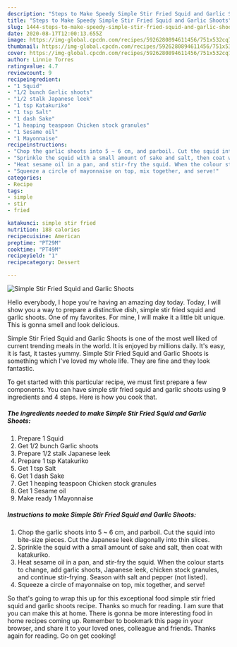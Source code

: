 ```yaml
---
description: "Steps to Make Speedy Simple Stir Fried Squid and Garlic Shoots"
title: "Steps to Make Speedy Simple Stir Fried Squid and Garlic Shoots"
slug: 1444-steps-to-make-speedy-simple-stir-fried-squid-and-garlic-shoots
date: 2020-08-17T12:00:13.655Z
image: https://img-global.cpcdn.com/recipes/5926280894611456/751x532cq70/simple-stir-fried-squid-and-garlic-shoots-recipe-main-photo.jpg
thumbnail: https://img-global.cpcdn.com/recipes/5926280894611456/751x532cq70/simple-stir-fried-squid-and-garlic-shoots-recipe-main-photo.jpg
cover: https://img-global.cpcdn.com/recipes/5926280894611456/751x532cq70/simple-stir-fried-squid-and-garlic-shoots-recipe-main-photo.jpg
author: Linnie Torres
ratingvalue: 4.7
reviewcount: 9
recipeingredient:
- "1 Squid"
- "1/2 bunch Garlic shoots"
- "1/2 stalk Japanese leek"
- "1 tsp Katakuriko"
- "1 tsp Salt"
- "1 dash Sake"
- "1 heaping teaspoon Chicken stock granules"
- "1 Sesame oil"
- "1 Mayonnaise"
recipeinstructions:
- "Chop the garlic shoots into 5 ~ 6 cm, and parboil. Cut the squid into bite-size pieces. Cut the Japanese leek diagonally into thin slices."
- "Sprinkle the squid with a small amount of sake and salt, then coat with katakuriko."
- "Heat sesame oil in a pan, and stir-fry the squid. When the colour starts to change, add garlic shoots, Japanese leek, chicken stock granules, and continue stir-frying. Season with salt and pepper (not listed)."
- "Squeeze a circle of mayonnaise on top, mix together, and serve!"
categories:
- Recipe
tags:
- simple
- stir
- fried

katakunci: simple stir fried 
nutrition: 188 calories
recipecuisine: American
preptime: "PT29M"
cooktime: "PT49M"
recipeyield: "1"
recipecategory: Dessert

---
```



![Simple Stir Fried Squid and Garlic Shoots](https://img-global.cpcdn.com/recipes/5926280894611456/751x532cq70/simple-stir-fried-squid-and-garlic-shoots-recipe-main-photo.jpg)

Hello everybody, I hope you're having an amazing day today. Today, I will show you a way to prepare a distinctive dish, simple stir fried squid and garlic shoots. One of my favorites. For mine, I will make it a little bit unique. This is gonna smell and look delicious.



Simple Stir Fried Squid and Garlic Shoots is one of the most well liked of current trending meals in the world. It is enjoyed by millions daily. It's easy, it is fast, it tastes yummy. Simple Stir Fried Squid and Garlic Shoots is something which I've loved my whole life. They are fine and they look fantastic.


To get started with this particular recipe, we must first prepare a few components. You can have simple stir fried squid and garlic shoots using 9 ingredients and 4 steps. Here is how you cook that.

<!--inarticleads1-->

##### The ingredients needed to make Simple Stir Fried Squid and Garlic Shoots:

1. Prepare 1 Squid
1. Get 1/2 bunch Garlic shoots
1. Prepare 1/2 stalk Japanese leek
1. Prepare 1 tsp Katakuriko
1. Get 1 tsp Salt
1. Get 1 dash Sake
1. Get 1 heaping teaspoon Chicken stock granules
1. Get 1 Sesame oil
1. Make ready 1 Mayonnaise




<!--inarticleads2-->

##### Instructions to make Simple Stir Fried Squid and Garlic Shoots:

1. Chop the garlic shoots into 5 ~ 6 cm, and parboil. Cut the squid into bite-size pieces. Cut the Japanese leek diagonally into thin slices.
1. Sprinkle the squid with a small amount of sake and salt, then coat with katakuriko.
1. Heat sesame oil in a pan, and stir-fry the squid. When the colour starts to change, add garlic shoots, Japanese leek, chicken stock granules, and continue stir-frying. Season with salt and pepper (not listed).
1. Squeeze a circle of mayonnaise on top, mix together, and serve!




So that's going to wrap this up for this exceptional food simple stir fried squid and garlic shoots recipe. Thanks so much for reading. I am sure that you can make this at home. There is gonna be more interesting food in home recipes coming up. Remember to bookmark this page in your browser, and share it to your loved ones, colleague and friends. Thanks again for reading. Go on get cooking!
